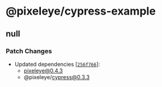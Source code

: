 # @pixeleye/cypress-example

## null

### Patch Changes

- Updated dependencies [[`256f766`](https://github.com/pixeleye-io/pixeleye/commit/256f7661a03d3d2e8f97987abe9bb0892542af16)]:
  - pixeleye@0.4.3
  - @pixeleye/cypress@0.3.3
